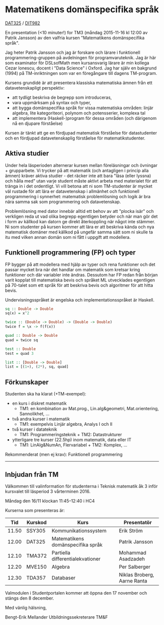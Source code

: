 # Matematikens domänspecifika språk
[DAT325](https://student.portal.chalmers.se/sv/chalmersstudier/programinformation/Sidor/SokProgramutbudet.aspx?course_id=24179&parsergrp=2) / [DIT982](http://kursplaner.gu.se/english/DIT982.pdf)

En presentation (<10 minuter!) for TM3 (måndag 2015-11-16 kl 12:00 av
Patrik Jansson) av den valfria kursen "Matematikens domänspecifika
språk".

Jag heter Patrik Jansson och jag är forskare och lärare i funktionell
programmering-gruppen på avdelningen för programvaruteknik. Jag är här
som examinator för DSLsofMath men kursansvarig lärare är min kollega
Cezar Ionescu, docent i "Data Science" i Oxford. Jag har själv en
bakgrund (1994) på TM-inriktningen som var en föregångare till dagens
TM-program.

Kursens grundidé är att presentera klassiska matematiska ämnen från
ett datavetenskapligt perspektiv:

* att tydligt beskriva de begrepp som introduceras,
* vara uppmärksam på syntax och typer,
* att bygga domänspecifika språk for vissa matematiska områden: linjär algebra, lite kategoriteori, polynom och potensserier, komplexa tal
* att implementera (Haskell-)program för dessa områden (och därigenom nå en djupare förståelse)

Kursen är tänkt att ge en fördjupad matematisk förståelse för
datastudenter och en fördjupad datavetenskaplig förståelse för
matematikstudenter.

## Aktiva studier

Under hela läsperioden alternerar kursen mellan föreläsningar och
övningar + grupparbete.  Vi trycker på att matematik (och antagligen i
princip alla ämnen) kräver aktiva studier - det räcker inte att bara
"läsa (eller lyssna) och hålla med" utan varje student måste aktivt
arbeta med materialet för att tränga in i det ordentligt. Vi vill
betona att ni som TM-studenter är mycket väl rustade för att lära er
datavetenskap i allmänhet och funktionell programmering i synnerhet:
matematisk problemlösning och logik är bra nära samma sak som
programmering och datavetenskap.

Problemlösning med dator innebär alltid ett behov av att "plocka isär"
och verkligen reda ut vad olika begrepp egentligen betyder och när man
gör det i form av källkod kan datorn ge direkt återkoppling när något
inte stämmer. Ni som studenter på kursen kommer att lära er att
beskriva kända och nya matematisk domäner med källkod på ungefär samma
sätt som ni skulle ta itu med vilken annan domän som ni fått i uppgift
att modellera.

## Funktionell programmering (FP) och typer

FP bygger på att modellera med hjälp av typer och rena funktioner och det
passar mycket bra när det handlar om matematik som kretsar kring
funktioner och där variabler inte ändras. Dessutom har FP redan från
början varit kopplat till matematiska bevis och språket ML utvecklades
egentligen på 70-talet som ett språk för att beskriva bevis och
algoritmer för att hitta bevis.

Undervisningsspråket är engelska och implementationsspråket är Haskell.

```haskell
sq :: Double -> Double
sq(x) = x^2

twice :: (Double -> Double) -> (Double -> Double)
twice f = \x -> f(f(x))

quad :: Double -> Double
quad = twice sq

test :: Double
test = quad 3

list :: [Double -> Double]
list = [(1+), (2*), sq, quad]
```


## Förkunskaper

Studenten ska ha klarat (+TM-exempel):

* en kurs i diskret matematik
    * TM1: en kombination av Mat.prog., Lin.alg&geometri, Mat.orientering, Sannolikhet, ...
* två andra kurser i matematik
    * TM1: exempelvis Linjär algebra, Analys I och II
* två kurser i datateknik
    * TM1: Programmeringsteknik + TM2: Datastrukturer
* ytterligare tre kurser (22.5hp) inom matematik, data eller IT
    * TM1: LinAlg&NumAn, Flervariabel + TM2: Komplex, ...

Rekommenderat (men ej krav): Funktionell programmering

----------------


## Inbjudan från TM

Välkommen till valinformation för studenterna i Teknisk matematik åk 3 inför kursvalet till läsperiod 3 vårterminen 2016.

Måndag den 16/11 klockan 11:45–12:40 i HC4

Kurserna som presenteras är:

| Tid   | Kurskod | Kurs                               | Presentatör |
| ----- | ------- | ---------------------------------- | ----------- |
| 11.50 | SSY305  | Kommunikationssystem               | Erik Ström  |
| 12.00 | DAT325  | Matematikens domänspecifika språk  | Patrik Jansson |
| 12.10 | TMA372  | Partiella differentialekvationer   | Mohammad Asadzadeh |
| 12.20 | MVE150  | Algebra                            | Per Salberger |
| 12.30 | TDA357  | Databaser                          | Niklas Broberg, Aarne Ranta |

Valmodulen i Studentportalen kommer att öppna den 17 november och stängs den 8 december.

Med vänlig hälsning,

Bengt-Erik Mellander
Utbildningssekreterare TM&F
